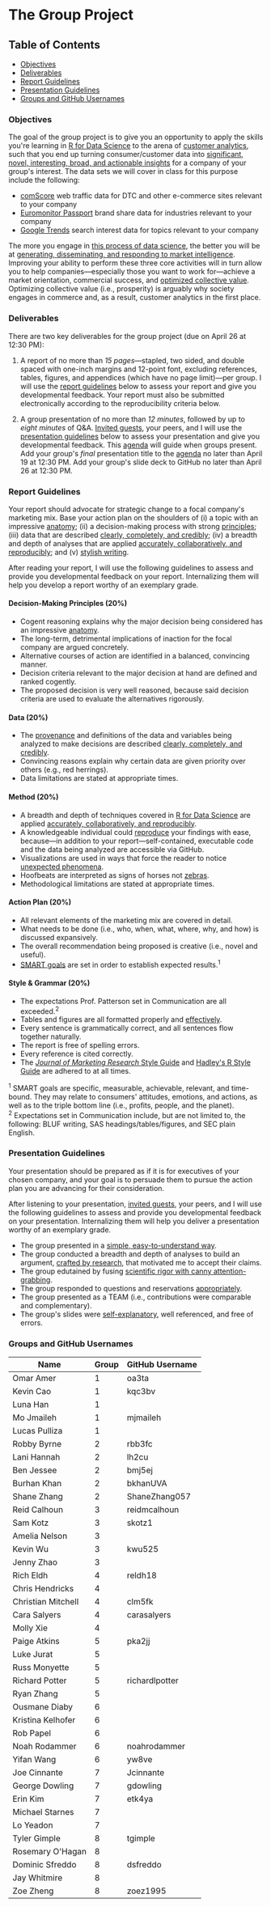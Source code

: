 # The Group Project

## Table of Contents
 - [Objectives](#objectives)
 - [Deliverables](#deliverables)
 - [Report Guidelines](#report-guidelines)
 - [Presentation Guidelines](#presentation-guidelines)
 - [Groups and GitHub Usernames](#groups-and-github-usernames)

### Objectives

The goal of the group project is to give you an opportunity to apply the skills you're learning in [R for Data Science][Grolemund and Wickham 2017] to the arena of [customer analytics][Bradlow, Fader, Yyengar, and Bernman], such that you end up turning consumer/customer data into [significant, novel, interesting, broad, and actionable insights][Colquitt and George 2011] for a company of your group's interest. The data sets we will cover in class for this purpose include the following:

* [comScore][] web traffic data for DTC and other e-commerce sites relevant to your company
* [Euromonitor Passport][] brand share data for industries relevant to your company
* [Google Trends][] search interest data for topics relevant to your company

The more you engage in [this process of data science][Hadley 2017], the better you will be at [generating, disseminating, and responding to market intelligence][Jaworski and Kohli 1993]. Improving your ability to perform these three core activities will in turn allow you to help companies&mdash;especially those you want to work for&mdash;achieve a market orientation, commercial success, and [optimized collective value][Donaldson and Walsh 2015]. Optimizing collective value (i.e., prosperity) is arguably why society engages in commerce and, as a result, customer analytics in the first place.

### Deliverables

There are two key deliverables for the group project (due on April 26 at 12:30 PM):

1. A report of no more than *15 pages*&mdash;stapled, two sided, and double spaced with one-inch margins and 12-point font, excluding references, tables, figures, and appendices (which have no page limit)&mdash;per group. I will use the [report guidelines](#report-guidelines) below to assess your report and give you developmental feedback. Your report must also be submitted electronically according to the reproducibility criteria below.

2. A group presentation of no more than *12 minutes*, followed by up to *eight minutes* of Q&A. [Invited guests][Dhakad et al. 2018], your peers, and I will use the [presentation guidelines](#presentation-guidelines) below to assess your presentation and give you developmental feedback. This [agenda][agenda] will guide when groups present. Add your group's *final* presentation title to the [agenda][agenda] no later than April 19 at 12:30 PM. Add your group's slide deck to GitHub no later than April 26 at 12:30 PM.

### Report Guidelines

Your report should advocate for strategic change to a focal company's marketing mix. Base your action plan on the shoulders of (i) a topic with an impressive [anatomy][Colquitt and George 2011]; (ii) a decision-making process with strong [principles][Dalio 2017]; (iii) data that are described [clearly, completely, and credibly][Zhang and Shaw 2012]; (iv) a breadth and depth of analyses that are applied [accurately, collaboratively, and reproducibly][Parker 2017]; and (v) [stylish writing][Sword 2012].

After reading your report, I will use the following guidelines to assess and provide you developmental feedback on your report. Internalizing them will help you develop a report worthy of an exemplary grade.

#### Decision-Making Principles (20%)
- Cogent reasoning explains why the major decision being considered has an impressive [anatomy][Colquitt and George 2011].  
- The long-term, detrimental implications of inaction for the focal company are argued concretely.  
- Alternative courses of action are identified in a balanced, convincing manner.  
- Decision criteria relevant to the major decision at hand are defined and ranked cogently.  
- The proposed decision is very well reasoned, because said decision criteria are used to evaluate the alternatives rigorously.

#### Data (20%)
- The [provenance][Polich and Whitenack 2017] and definitions of the data and variables being analyzed to make decisions are described [clearly, completely, and credibly][Zhang and Shaw 2012].  
- Convincing reasons explain why certain data are given priority over others (e.g., red herrings).  
- Data limitations are stated at appropriate times.

#### Method (20%)
- A breadth and depth of techniques covered in [R for Data Science][Grolemund and Wickham 2017] are applied [accurately, collaboratively, and reproducibly][Parker 2017].  
- A knowledgeable individual could [reproduce][Peng 2012] your findings with ease, because&mdash;in addition to your report&mdash;self-contained, executable code and the data being analyzed are accessible via GitHub.  
- Visualizations are used in ways that force the reader to notice [unexpected phenomena][Grolemund and Wickham 2017, 3.3].  
- Hoofbeats are interpreted as signs of horses not [zebras][Sotos 2006].  
- Methodological limitations are stated at appropriate times.

#### Action Plan (20%)
- All relevant elements of the marketing mix are covered in detail.  
- What needs to be done (i.e., who, when, what, where, why, and how) is discussed expansively.  
- The overall recommendation being proposed is creative (i.e., novel and useful).  
- [SMART goals][Miller 2018] are set in order to establish expected results.<sup>1</sup>

#### Style \& Grammar (20%)
- The expectations Prof. Patterson set in Communication are all exceeded.<sup>2</sup>  
- Tables and figures are all formatted properly and [effectively][Grolemund and Wickham 2017, 28.1].  
- Every sentence is grammatically correct, and all sentences flow together naturally.  
- The report is free of spelling errors.  
- Every reference is cited correctly.  
- The [*Journal of Marketing Research* Style Guide][JMR] and [Hadley's R Style Guide][Wickham 2014] are adhered to at all times.

<sup>1</sup> SMART goals are specific, measurable, achievable, relevant, and time-bound. They may relate to consumers' attitudes, emotions, and actions, as well as to the triple bottom line (i.e., profits, people, and the planet).  
<sup>2</sup> Expectations set in Communication include, but are not limited to, the following: BLUF writing, SAS headings/tables/figures, and SEC plain English.

### Presentation Guidelines

Your presentation should be prepared as if it is for executives of your chosen company, and your goal is to persuade them to pursue the action plan you are advancing for their consideration.

After listening to your presentation, [invited guests][Dhakad et al. 2018], your peers, and I will use the following guidelines to assess and provide you developmental feedback on your presentation. Internalizing them will help you deliver a presentation worthy of an exemplary grade.

- The group presented in a [simple, easy-to-understand way][Allen 2017].  
- The group conducted a breadth and depth of analyses to build an argument, [crafted by research][Booth, Colomb, and Williams 2008], that motivated me to accept their claims.  
- The group edutained by fusing [scientific rigor with canny attention-grabbing][Allen 2017].  
- The group responded to questions and reservations [appropriately][Jolles 2013].  
- The group presented as a TEAM (i.e., contributions were comparable and complementary).  
- The group's slides were [self-explanatory][Grolemund and Wickham 2017, 28.1], well referenced, and free of errors.

### Groups and GitHub Usernames

Name | Group | GitHub Username
------- | ---| -------
Omar Amer | 1 | oa3ta
Kevin Cao | 1 | kqc3bv
Luna Han | 1 | 
Mo Jmaileh | 1 | mjmaileh 
Lucas Pulliza | 1 | 
Robby Byrne | 2 | rbb3fc
Lani Hannah | 2 | lh2cu
Ben Jessee | 2 | bmj5ej
Burhan Khan | 2 | bkhanUVA
Shane Zhang | 2 | ShaneZhang057
Reid Calhoun | 3 | reidmcalhoun
Sam Kotz | 3 | skotz1
Amelia Nelson | 3 | 
Kevin Wu | 3 | kwu525
Jenny Zhao | 3 | 
Rich Eldh | 4 | reldh18
Chris Hendricks | 4 | 
Christian Mitchell | 4 | clm5fk
Cara Salyers | 4 | carasalyers
Molly Xie | 4 | 
Paige Atkins | 5 | pka2jj
Luke Jurat | 5 | 
Russ Monyette | 5 | 
Richard Potter | 5 | richardlpotter
Ryan Zhang | 5 | 
Ousmane Diaby | 6 | 
Kristina Kelhofer | 6 | 
Rob Papel | 6 | 
Noah Rodammer | 6 | noahrodammer
Yifan Wang | 6 | yw8ve
Joe Cinnante | 7 | Jcinnante 
George Dowling | 7 | gdowling
Erin Kim | 7 | etk4ya
Michael Starnes | 7 | 
Lo Yeadon | 7 | 
Tyler Gimple | 8 | tgimple
Rosemary O'Hagan | 8 | 
Dominic Sfreddo | 8 | dsfreddo
Jay Whitmire | 8 | 
Zoe Zheng | 8 | zoez1995

[agenda]: https://github.com/GCOM7140/group-project/blob/master/agenda.md#customer-analytics-group-project-presentations
[Allen 2017]: https://www.ft.com/content/df4af260-eece-11e6-930f-061b01e23655
[Booth, Colomb, and Williams 2008]: https://smile.amazon.com/books/dp/0226065669
[Bradlow, Fader, Yyengar, and Bernman]: https://www.coursera.org/learn/wharton-customer-analytics
[Colquitt and George 2011]: https://aom.org/uploadedFiles/Publications/AMJ/FTE-TopicChoice.pdf
[comScore]: https://auth2.comscore.com/
[Dalio 2017]: https://smile.amazon.com/Principles-Life-Work-Ray-Dalio/dp/1501124021/ref=sr_1_3?ie=UTF8&qid=1522529948&sr=8-3&keywords=principles+ray+dalio
[Dhakad et al. 2018]: https://github.com/GCOM7140/group-project/blob/master/agenda.md#invited-guests
[Donaldson and Walsh 2015]: http://www.sciencedirect.com/science/article/pii/S0191308515000088
[Euromonitor Passport]: http://proxy.its.virginia.edu/login?url=http://www.portal.euromonitor.com/portal/server.pt
[Google Trends]: https://trends.google.com/trends/
[Grolemund and Wickham 2017]: http://r4ds.had.co.nz
[Grolemund and Wickham 2017, 3.3]: http://r4ds.had.co.nz/data-visualisation.html#aesthetic-mappings
[Grolemund and Wickham 2017, 28.1]: http://r4ds.had.co.nz/graphics-for-communication.html
[Hadley 2017]: https://www.rstudio.com/resources/videos/data-science-in-the-tidyverse/
[Jaworski and Kohli 1993]: https://bear.warrington.ufl.edu/weitz/mar7786/articles/jaworski%20and%20kohli.pdf
[Jolles 2013]: http://www.amanet.org/training/articles/i-object-four-steps-to-handling-objections.aspx
[JMR]: https://www.ama.org/publications/JournalOfMarketingResearch/Pages/JMRSubmissionGuidelines.aspx
[Miller 2018]: https://www.nytimes.com/guides/smarterliving/resolution-ideas
[Parker 2017]: https://peerj.com/preprints/3210/
[Parker 2017/06/06]: https://twitter.com/hspter/status/872135582100578304
[Peng 2012]: https://www.ncbi.nlm.nih.gov/pmc/articles/PMC3383002/
[Polich and Whitenack 2017]: https://dataskeptic.com/blog/episodes/2017/data-provenance-and-reproducibility-with-pachyderm
[Sotos 2006]: https://en.wikipedia.org/wiki/Zebra_(medicine)
[Sword 2012]: https://smile.amazon.com/Stylish-Academic-Writing-Helen-Sword/dp/0674064488/ref=sr_1_1?s=books&ie=UTF8&qid=1522530104&sr=1-1&keywords=stylish+academic+writing
[Wickham 2014]: http://adv-r.had.co.nz/Style.html
[Zhang and Shaw 2012]: https://aom.org/uploadedFiles/Publications/AMJ/FTE-Crafting.pdf